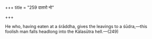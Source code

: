 +++
title = "259 दातारो नो"

+++

He who, having eaten at a śrāddha, gives the leavings to a śūdra,—this foolish man falls headlong into the Kālasūtra hell.—(249)